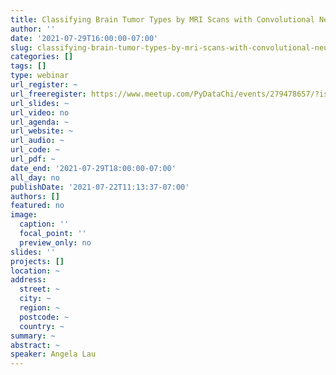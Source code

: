```yaml
---
title: Classifying Brain Tumor Types by MRI Scans with Convolutional Neural Network
author: ''
date: '2021-07-29T16:00:00-07:00'
slug: classifying-brain-tumor-types-by-mri-scans-with-convolutional-neural-network
categories: []
tags: []
type: webinar
url_register: ~
url_freeregister: https://www.meetup.com/PyDataChi/events/279478657/?isFirstPublish=true
url_slides: ~
url_video: no
url_agenda: ~
url_website: ~
url_audio: ~
url_code: ~
url_pdf: ~
date_end: '2021-07-29T18:00:00-07:00'
all_day: no
publishDate: '2021-07-22T11:13:37-07:00'
authors: []
featured: no
image:
  caption: ''
  focal_point: ''
  preview_only: no
slides: ''
projects: []
location: ~
address:
  street: ~
  city: ~
  region: ~
  postcode: ~
  country: ~
summary: ~
abstract: ~
speaker: Angela Lau
---
```

<!--more-->
